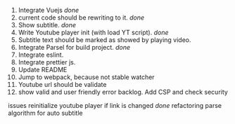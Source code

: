 1. Integrate Vuejs *done*
2. current code should be rewriting to it. *done*
3. Show subtitle. *done*
4. Write Youtube player init (with load YT script). *done*
5. Subtitle text should be marked as showed by playing video.
6. Integrate Parsel for build project.  *done*
7. Integrate eslint.
8. Integrate prettier js.
9. Update README
10. Jump to webpack, because not stable watcher
11. Youtube url should be validate
12. show valid and user friendly error
backlog. Add CSP and check security

issues
reinitialize youtube player if link is changed *done*
refactoring parse algorithm for auto subtitle
